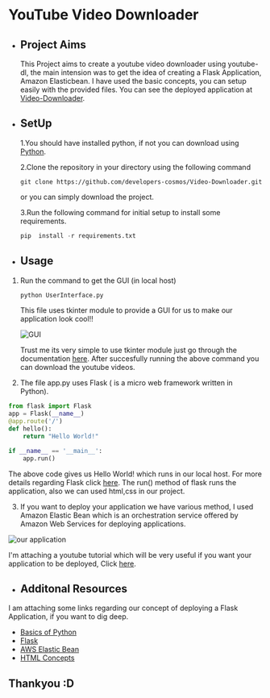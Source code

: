 # YouTube Video Downloader

- ## Project Aims

    This Project aims to create a youtube video downloader using youtube-dl, the main intension was to get the idea of creating a Flask Application, Amazon Elasticbean. I have used the basic concepts, you can setup easily with the provided files. You can see the deployed application at [Video-Downloader](http://videodownloader.kgvbm2zji7.ap-south-1.elasticbeanstalk.com/).

- ## SetUp

    1.You should have installed python, if not you can download using [Python](https://www.python.org/
    ).
    
    2.Clone the repository in your directory using the following command 
    ```
    git clone https://github.com/developers-cosmos/Video-Downloader.git
    ```
    or you can simply download the project.

    3.Run the following command for initial setup to install some requirements.
     
     ```python
     pip  install -r requirements.txt
     ```

- ## Usage
1. Run the command to get the GUI (in local host)
    ```python
    python UserInterface.py
    ```
    This file uses tkinter module to provide a GUI for us to make our application look cool!!

    ![GUI](Images/gui.JPG)
    

    Trust me its very simple to use tkinter module just go through the documentation [here](https://docs.python.org/2/library/tkinter.html). After succesfully running the above command you can download the youtube videos.

2. The file app.py uses Flask ( is a micro web framework written in Python).
```python
from flask import Flask
app = Flask(__name__)
@app.route('/')
def hello():
    return "Hello World!"

if __name__ == '__main__':
    app.run()
```
The above code gives us Hello World! which runs in our local host. For more details regarding Flask click [here](https://realpython.com/flask-by-example-part-1-project-setup/).
The run() method of flask runs the application, also we can used html,css in our project.

3. If you want to deploy your application we have various method, I used Amazon Elastic Bean which is an orchestration service offered by Amazon Web Services for deploying applications.

![our application](Images/youtube.jpg)

I'm attaching a youtube tutorial which will be very useful if you want your application to be deployed, Click [here](https://www.youtube.com/watch?v=rvxucBBDlPQ&t=351s).

- ## Additonal Resources

I am attaching some links regarding our concept of deploying a Flask Application, if you want to dig deep.
  * [Basics of Python](https://www.w3schools.com/python/)
  * [Flask](https://www.tutorialspoint.com/flask/index.htm)
  * [AWS Elastic Bean](https://aws.amazon.com/elasticbeanstalk/)
  * [HTML Concepts](https://www.w3schools.com/html/html_intro.asp)

 
 ## Thankyou :D
